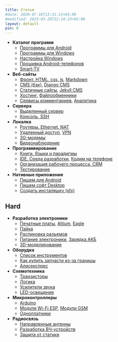 ```yaml
---
title: Статьи
#date: 2020-07-16T13:31:13+03:00
#modified: 2023-03-20T22:24:23+03:00
layout: default
pin: 0
---
```


- **Каталог программ**
	- [Программы для Android](android.md)
	- [Программы для Windows](windows.md)
	- [Настройка Windows](winconfig.md)
	- [Прошивка Android-телефонов](adb.md)
	- [Smart-TV](smart-tv.md)
- **Веб-сайты**
	- [Фронт. HTML, css, js](web.md), 
	  [Markdown](markdown.md)
	- [CMS (бэк)](cms.md), 
	  [Django CMS](python-django.md)	
	- [Статичные сайты](static-site.md), 
	  [Jekyll CMS](jekyll.md)
	- [Хостинг](hosting.md), 
	  [Файлообменники](sendfile.md)
	- [Сервисы комментариев](comments.md), 
	  [Аналитика](analytics.md)
- **Сервера**
	- [Выделенный сервер](server.md)
	- [Консоль, SSH](cli.md)
- **Локалка**
	- [Роутеры. Ethernet. NAT](network.md)
	- [Удаленный доступ](remote-control.md),
	  [VPN](vpn.md)
	- [3G-модемы](modem.md)
	- [Видеонаблюдение](cctv.md)
- **Программирование**
	- [Книги. Языки и парадигмы](books.md)
	- [IDE. Среда разработки](ide.md), 
	  [Кодим на телефоне](mobilecoding.md)
	- [Организация рабочего процесса, CRM](crm.md)
	- [Тестирование](testing.md)
- **Нативные приложения**
	- [Пишем для Android](android-dev.md)
	- [Пишем софт Desktop](desktop.md)
	- [Создать инсталяшку (sfx)](installer.md)


## Hard

- **Разработка электроники**
	- [Печатные платы](PCB.md), 
	  [Altium](altium.md), 
	  [Eagle](eagle.md)
	- [Пайка](soldering.md)
	- [Распиновка разъемов](connectors.md)
	- [Питание электроники](power.md), 
	  [Зарядка АКБ](charging.md)
	- [3D-моделирование](3d.md)
- **Оборудка**
	- [Список инструментов](/shop/index.md)
	- [Как купить запчасти из-за границы](buysmd.md)
	- [Алисекспрес](ali.md)
- **Схемотехника**
	- [Транзисторы](mosfet.md)
	- [Логика](logic.md)
	- [Усилители звука](audio.md)
	- [LED-освещение](led.md)
- **Микроконтроллеры**
	- [Arduino](arduino.md)
	- [Модули Wi-Fi ESP](esp.md), 
	  [Модули GSM](sim800.md)
	- [Одноплатники](mini-pc.md)
- **Радиосвязь**
	- [Направленные антенны](antenna.md)
	- [Разработка ВЧ-устройств](antenna.md)
	- [Защита от статики](#)
